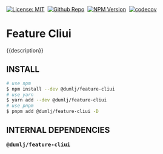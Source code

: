 <!-- This file is dynamically generated. please edit in __readme__ -->

[![License: MIT](https://img.shields.io/badge/License-MIT-yellow.svg)](https://opensource.org/licenses/MIT)&nbsp;
[![Github Repo](https://img.shields.io/badge/GITHUB-REPO-0?logo=github)](https://github.com/dumlj/dumlj-build/tree/main/@feature/feature-cliui)&nbsp;
<a href="https://www.npmjs.com/package/@dumlj/feature-cliui"><picture><source srcset="https://badge.fury.io/js/@dumlj%2Ffeature-cliui.svg"><img src="https://img.shields.io/badge/NPM-Unpublished-e74c3c" alt="NPM Version"></picture></a>&nbsp;
[![codecov](https://codecov.io/gh/dumlj/dumlj-build/graph/badge.svg?token=ELV5W1H0C0)](https://codecov.io/gh/dumlj/dumlj-build)&nbsp;

# Feature Cliui

{{description}}

## INSTALL

```bash
# use npm
$ npm install --dev @dumlj/feature-cliui
# use yarn
$ yarn add --dev @dumlj/feature-cliui
# use pnpm
$ pnpm add @dumlj/feature-cliui -D
```

## INTERNAL DEPENDENCIES

<pre>
<b>@dumlj/feature-cliui</b>

</pre>
